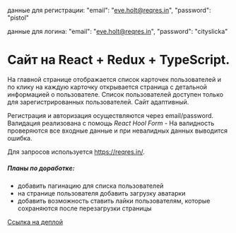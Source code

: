 
данные для регистрации: "email": "eve.holt@reqres.in", "password": "pistol"

данные для логина:
"email": "eve.holt@reqres.in",
"password": "cityslicka"

# Cайт на React + Redux + TypeScript.

На главной странице отображается список карточек пользователей и по клику на каждую карточку открывается страница с детальной информацией о пользователе. Список пользователей доступен только для зарегистрированных пользователей. 
Сайт адаптивный. 

<!-- Макет:
https://www.figma.com/file/Nw9TJYCeh8Tmi9cX3KxyqO/%D0%A2%D0%B5%D1%81%D1%82%D0%BE%D0%B2%D0%BE%D0%B5.-%D0%A4%D1%80%D0%BE%D0%BD%D1%82%D0%B5%D0%BD%D0%B4?node-id=0%3A1 -->


Регистрация и авторизация осуществляются через email/password. 
Валидация реализована с помощь *React Hool Form* - На валидность проверяются все входные данные и при невалидных данных выводится ошибка.
<!-- Токен необходимо сохранять в памяти браузера и удалять после нажатия на кнопку “выход” -->


Для запросов используется https://reqres.in/. 

##### Планы по доработке:
- добавить пагинацию для списка пользователей 
- на странице пользователя добавить загрузку аватарки
- добавить возможность ставить лайки пользователям, которые сохраняются  после перезагрузки страницы

[Ссылка на деплой](https://mariazlnva.github.io/our-team/)

